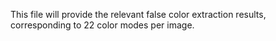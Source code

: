 This file will provide the relevant false color extraction results, corresponding to 22 color modes per image.
